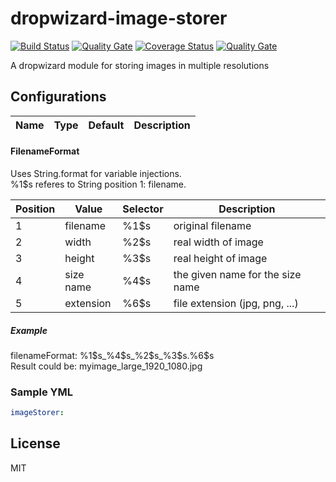 # dropwizard-image-storer
[![Build Status](https://travis-ci.org/Avexis/dropwizard-image-uploader.svg?branch=master)](https://travis-ci.org/Avexis/dropwizard-image-uploader)
[![Quality Gate](https://sonarcloud.io/api/badges/gate?key=avexis-dropwizard-image-storer?branch=master)](https://sonarcloud.io/dashboard/index/avexis-dropwizard-image-storer?branch=master)
[![Coverage Status](https://coveralls.io/repos/github/Avexis/dropwizard-image-uploader/badge.svg?branch=master)](https://coveralls.io/github/Avexis/dropwizard-image-uploader?branch=master)
[![Quality Gate](https://sonarcloud.io/api/badges/measure?key=avexis-dropwizard-image-storer&metric=sqale_debt_ratio)](https://sonarcloud.io/dashboard/index/avexis-dropwizard-image-storer)

A dropwizard module for storing images in multiple resolutions

## Configurations

Name | Type | Default | Description
--- | --- | --- | ---


#### FilenameFormat
Uses String.format for variable injections.<br/>
%1$s referes to String position 1: filename.

Position | Value | Selector | Description
--- | --- | --- | ---
1 | filename | %1$s | original filename
2 | width | %2$s | real width of image
3 | height | %3$s | real height of image
4 | size name | %4$s | the given name for the size name
5 | extension | %6$s | file extension (jpg, png, ...)
##### Example
filenameFormat: %1$s_%4$s_%2$s_%3$s.%6$s <br/>
Result could be: myimage_large_1920_1080.jpg


### Sample YML
```yaml
imageStorer:

```


## License
MIT
